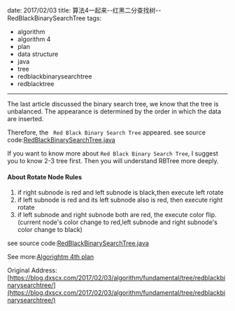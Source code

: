 date: 2017/02/03
title: 算法4一起来--红黑二分查找树--RedBlackBinarySearchTree
tags: 
- algorithm
- algorithm 4
- plan
- data structure
- java
- tree
- redblackbinarysearchtree
- redblacktree
---

The last article discussed the binary search tree, we know that the tree is unbalanced. The appearance is determined by the order in which the data are inserted.

Therefore, the ` Red Black Binary Search Tree` appeared.
see source code:[RedBlackBinarySearchTree.java](https://github.com/sssvip/algorithms4th/blob/master/src/fundamentals/tree/redblackbinarysearchtree/RedBlackBinarySearchTree.java)

<!-- more -->

If you want to know more about `Red Black Binary Search Tree`, I suggest you to know 2-3 tree first. Then you will understand RBTree more deeply.

#### About Rotate Node Rules

1. if right subnode is red and left subnode is black,then execute left rotate
2. if left subnode is red and its left subnode also is red, then execute right rotate
3. if left subnode and right subnode both are red, the execute color flip. (current node's color change to red,left subnode and right subnode's color change to black)


see source code:[RedBlackBinarySearchTree.java](https://github.com/sssvip/algorithms4th/blob/master/src/fundamentals/tree/redblackbinarysearchtree/RedBlackBinarySearchTree.java)

See more:[Algorightm 4th plan](https://blog.dxscx.com/2017/01/12/algorithm/plan/)

Original Address: [https://blog.dxscx.com/2017/02/03/algorithm/fundamental/tree/redblackbinarysearchtree/](https://blog.dxscx.com/2017/02/03/algorithm/fundamental/tree/redblackbinarysearchtree/)



        